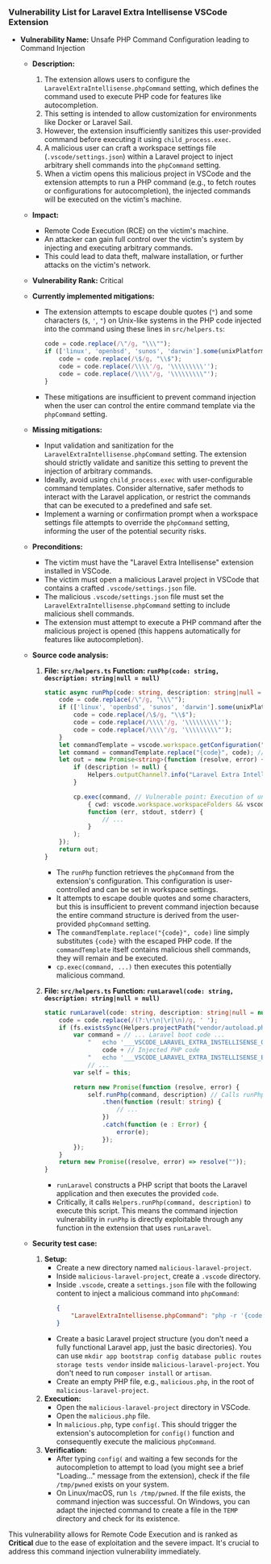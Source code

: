 ### Vulnerability List for Laravel Extra Intellisense VSCode Extension

*   **Vulnerability Name:**  Unsafe PHP Command Configuration leading to Command Injection
    *   **Description:**
        1.  The extension allows users to configure the `LaravelExtraIntellisense.phpCommand` setting, which defines the command used to execute PHP code for features like autocompletion.
        2.  This setting is intended to allow customization for environments like Docker or Laravel Sail.
        3.  However, the extension insufficiently sanitizes this user-provided command before executing it using `child_process.exec`.
        4.  A malicious user can craft a workspace settings file (`.vscode/settings.json`) within a Laravel project to inject arbitrary shell commands into the `phpCommand` setting.
        5.  When a victim opens this malicious project in VSCode and the extension attempts to run a PHP command (e.g., to fetch routes or configurations for autocompletion), the injected commands will be executed on the victim's machine.
    *   **Impact:**
        *   Remote Code Execution (RCE) on the victim's machine.
        *   An attacker can gain full control over the victim's system by injecting and executing arbitrary commands.
        *   This could lead to data theft, malware installation, or further attacks on the victim's network.
    *   **Vulnerability Rank:** Critical
    *   **Currently implemented mitigations:**
        *   The extension attempts to escape double quotes (`"`) and some characters (`$`, `'`, `"`) on Unix-like systems in the PHP code injected into the command using these lines in `src/helpers.ts`:
            ```typescript
            code = code.replace(/\"/g, "\\\"");
            if (['linux', 'openbsd', 'sunos', 'darwin'].some(unixPlatforms => os.platform().includes(unixPlatforms))) {
                code = code.replace(/\$/g, "\\$");
                code = code.replace(/\\\\'/g, '\\\\\\\\\'');
                code = code.replace(/\\\\"/g, '\\\\\\\\\"');
            }
            ```
        *   These mitigations are insufficient to prevent command injection when the user can control the entire command template via the `phpCommand` setting.
    *   **Missing mitigations:**
        *   Input validation and sanitization for the `LaravelExtraIntellisense.phpCommand` setting. The extension should strictly validate and sanitize this setting to prevent the injection of arbitrary commands.
        *   Ideally, avoid using `child_process.exec` with user-configurable command templates. Consider alternative, safer methods to interact with the Laravel application, or restrict the commands that can be executed to a predefined and safe set.
        *   Implement a warning or confirmation prompt when a workspace settings file attempts to override the `phpCommand` setting, informing the user of the potential security risks.
    *   **Preconditions:**
        *   The victim must have the "Laravel Extra Intellisense" extension installed in VSCode.
        *   The victim must open a malicious Laravel project in VSCode that contains a crafted `.vscode/settings.json` file.
        *   The malicious `.vscode/settings.json` file must set the `LaravelExtraIntellisense.phpCommand` setting to include malicious shell commands.
        *   The extension must attempt to execute a PHP command after the malicious project is opened (this happens automatically for features like autocompletion).
    *   **Source code analysis:**
        1.  **File: `src/helpers.ts` Function: `runPhp(code: string, description: string|null = null)`**
            ```typescript
            static async runPhp(code: string, description: string|null = null) : Promise<string> {
                code = code.replace(/\"/g, "\\\"");
                if (['linux', 'openbsd', 'sunos', 'darwin'].some(unixPlatforms => os.platform().includes(unixPlatforms))) {
                    code = code.replace(/\$/g, "\\$");
                    code = code.replace(/\\\\'/g, '\\\\\\\\\'');
                    code = code.replace(/\\\\"/g, '\\\\\\\\\"');
                }
                let commandTemplate = vscode.workspace.getConfiguration("LaravelExtraIntellisense").get<string>('phpCommand') ?? "php -r \"{code}\""; // Vulnerable point: User-controlled command template
                let command = commandTemplate.replace("{code}", code); // Vulnerable point: Insufficient sanitization when replacing {code}
                let out = new Promise<string>(function (resolve, error) {
                    if (description != null) {
                        Helpers.outputChannel?.info("Laravel Extra Intellisense command started: " + description);
                    }

                    cp.exec(command, // Vulnerable point: Execution of unsanitized command
                        { cwd: vscode.workspace.workspaceFolders && vscode.workspace.workspaceFolders.length > 0 ? vscode.workspace.workspaceFolders[0].uri.fsPath : undefined },
                        function (err, stdout, stderr) {
                            // ...
                        }
                    );
                });
                return out;
            }
            ```
            *   The `runPhp` function retrieves the `phpCommand` from the extension's configuration. This configuration is user-controlled and can be set in workspace settings.
            *   It attempts to escape double quotes and some characters, but this is insufficient to prevent command injection because the entire command structure is derived from the user-provided `phpCommand` setting.
            *   The `commandTemplate.replace("{code}", code)` line simply substitutes `{code}` with the escaped PHP code. If the `commandTemplate` itself contains malicious shell commands, they will remain and be executed.
            *   `cp.exec(command, ...)` then executes this potentially malicious command.

        2.  **File: `src/helpers.ts` Function: `runLaravel(code: string, description: string|null = null)`**
            ```typescript
            static runLaravel(code: string, description: string|null = null) : Promise<string> {
                code = code.replace(/(?:\r\n|\r|\n)/g, ' ');
                if (fs.existsSync(Helpers.projectPath("vendor/autoload.php")) && fs.existsSync(Helpers.projectPath("bootstrap/app.php"))) {
                    var command = // ... Laravel boot code ...
                        "	echo '___VSCODE_LARAVEL_EXTRA_INSTELLISENSE_OUTPUT___';" +
                            code + // Injected PHP code
                        "	echo '___VSCODE_LARAVEL_EXTRA_INSTELLISENSE_END_OUTPUT___';" +
                        // ...
                    var self = this;

                    return new Promise(function (resolve, error) {
                        self.runPhp(command, description) // Calls runPhp, inheriting the vulnerability
                            .then(function (result: string) {
                                // ...
                            })
                            .catch(function (e : Error) {
                                error(e);
                            });
                    });
                }
                return new Promise((resolve, error) => resolve(""));
            }
            ```
            *   `runLaravel` constructs a PHP script that boots the Laravel application and then executes the provided `code`.
            *   Critically, it calls `Helpers.runPhp(command, description)` to execute this script. This means the command injection vulnerability in `runPhp` is directly exploitable through any function in the extension that uses `runLaravel`.

    *   **Security test case:**
        1.  **Setup:**
            *   Create a new directory named `malicious-laravel-project`.
            *   Inside `malicious-laravel-project`, create a `.vscode` directory.
            *   Inside `.vscode`, create a `settings.json` file with the following content to inject a malicious command into `phpCommand`:
                ```json
                {
                    "LaravelExtraIntellisense.phpCommand": "php -r '{code}; system(\"touch /tmp/pwned\");'"
                }
                ```
            *   Create a basic Laravel project structure (you don't need a fully functional Laravel app, just the basic directories). You can use `mkdir app bootstrap config database public routes storage tests vendor` inside `malicious-laravel-project`. You don't need to run `composer install` or `artisan`.
            *   Create an empty PHP file, e.g., `malicious.php`, in the root of `malicious-laravel-project`.
        2.  **Execution:**
            *   Open the `malicious-laravel-project` directory in VSCode.
            *   Open the `malicious.php` file.
            *   In `malicious.php`, type `config(`. This should trigger the extension's autocompletion for `config()` function and consequently execute the malicious `phpCommand`.
        3.  **Verification:**
            *   After typing `config(` and waiting a few seconds for the autocompletion to attempt to load (you might see a brief "Loading..." message from the extension), check if the file `/tmp/pwned` exists on your system.
            *   On Linux/macOS, run `ls /tmp/pwned`. If the file exists, the command injection was successful. On Windows, you can adapt the injected command to create a file in the `TEMP` directory and check for its existence.

This vulnerability allows for Remote Code Execution and is ranked as **Critical** due to the ease of exploitation and the severe impact. It's crucial to address this command injection vulnerability immediately.
